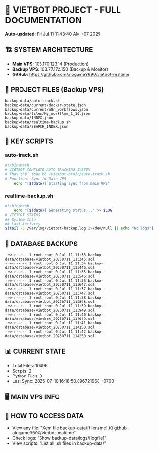# 🤖 VIETBOT PROJECT - FULL DOCUMENTATION
**Auto-updated**: Fri Jul 11 11:43:40 AM +07 2025

## 🏗️ SYSTEM ARCHITECTURE
- **Main VPS**: 103.170.123.14 (Production)
- **Backup VPS**: 103.77.172.150 (Backup & Monitor)
- **GitHub**: https://github.com/alogame3690/vietbot-realtime

## 📁 PROJECT FILES (Backup VPS)
```
backup-data/auto-track.sh
backup-data/current/docker-state.json
backup-data/current/n8n_workflows.json
backup-data/files/My_workflow_2_10.json
backup-data/INDEX.json
backup-data/realtime-backup.sh
backup-data/SEARCH_INDEX.json
```

## 🔧 KEY SCRIPTS
### auto-track.sh
```bash
#!/bin/bash
# VIETBOT COMPLETE AUTO TRACKING SYSTEM
# Thay thế toàn bộ /vietbot-brain/auto-track.sh
# Function: Sync từ Main VPS
    echo "[$(date)] Starting sync from main VPS"
```
### realtime-backup.sh
```bash
#!/bin/bash
    echo "[$(date)] Generating status..." >> $LOG
# VIETBOT STATUS
## System Info
## Last Activity
$(tail -5 /var/log/vietbot-backup.log 2>/dev/null || echo "No logs")
```

## 💾 DATABASE BACKUPS
```
-rw-r--r-- 1 root root 0 Jul 11 11:33 backup-data/database/vietbot_20250711_113345.sql
-rw-r--r-- 1 root root 0 Jul 11 11:34 backup-data/database/vietbot_20250711_113446.sql
-rw-r--r-- 1 root root 0 Jul 11 11:35 backup-data/database/vietbot_20250711_113546.sql
-rw-r--r-- 1 root root 0 Jul 11 11:36 backup-data/database/vietbot_20250711_113647.sql
-rw-r--r-- 1 root root 0 Jul 11 11:37 backup-data/database/vietbot_20250711_113747.sql
-rw-r--r-- 1 root root 0 Jul 11 11:38 backup-data/database/vietbot_20250711_113848.sql
-rw-r--r-- 1 root root 0 Jul 11 11:39 backup-data/database/vietbot_20250711_113949.sql
-rw-r--r-- 1 root root 0 Jul 11 11:40 backup-data/database/vietbot_20250711_114049.sql
-rw-r--r-- 1 root root 0 Jul 11 11:41 backup-data/database/vietbot_20250711_114150.sql
-rw-r--r-- 1 root root 0 Jul 11 11:42 backup-data/database/vietbot_20250711_114250.sql
```

## 📊 CURRENT STATE
- Total Files: 10496
- Scripts: 2
- Python Files: 0
- Last Sync: 2025-07-10 16:18:50.896721968 +0700

## 🖥️ MAIN VPS INFO


## 🚨 HOW TO ACCESS DATA
- View any file: "Xem file backup-data/[filename] từ github alogame3690/vietbot-realtime"
- Check logs: "Show backup-data/logs/[logfile]"
- View scripts: "List all .sh files in backup-data/"
